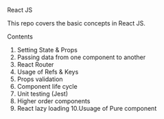 React JS
   
   This repo covers the basic concepts in React JS.

Contents
   1. Setting State & Props
   2. Passing data from one component to another
   3. React Router
   4. Usage of Refs & Keys
   5. Props validation
   6. Component life cycle
   7. Unit testing (Jest)
   8. Higher order components
   9. React lazy loading 
   10.Usuage of Pure component 
